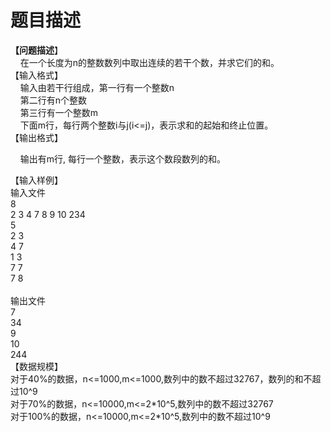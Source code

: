 # 题目描述


<div>
<b>【问题描述</b>】
</div>
<div>
    在一个长度为n的整数数列中取出连续的若干个数，并求它们的和。
</div>
<div>
【输入格式】
</div>
<div>
<span>    输入由若干行组成，第一行有一个整数n<br/>
    第二行有n个整数</span><br/>
    第三行有一个整数<span>m<br/>
    下面m行，每行两个整数i与j<span><span>(i&lt;=j)</span>，表示求和的起始和终止位置<span>。</span></span></span> 
</div>
<div>
【输出格式】
</div>
<p>
    输出有m行, 每行一个整数，表示这个数段数列的和。
</p>
<div>
【输入样例】
</div>
<div>
输入文件
</div>
<div>
8<br/>
2 3 4 7 8 9 10 234 <br/>
5<br/>
2 3<br/>
4 7<br/>
1 3<br/>
7 7 <br/>
7 8 <br/>
 
</div>
<div>
输出文件
</div>
<div>
7 <br/>
34<br/>
9<span><br/>
10 <br/>
244 </span> 
</div>
<div>
<span>【数据规模】</span> 
</div>
<div>
<span>对于40%的数据，n&lt;=1000,m&lt;=1000,数列中的数不超过32767，数列的和不超过10^9<br/>
<span><span>对于70%的数据，n&lt;=10000,m&lt;=2*10^5</span>,<span><span>数列中的数不超过32767</span><br/>
对于100%的数据，n&lt;=10000,m&lt;=2*10^5,<span><span><span><span><span>数列中的数不超过10^9</span></span></span></span></span></span></span></span> 
</div>

